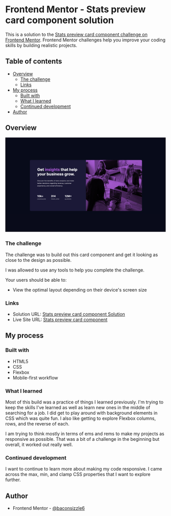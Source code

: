 # Frontend Mentor - Stats preview card component solution

This is a solution to the [Stats preview card component challenge on Frontend Mentor](https://www.frontendmentor.io/challenges/stats-preview-card-component-8JqbgoU62). Frontend Mentor challenges help you improve your coding skills by building realistic projects.

## Table of contents

- [Overview](#overview)
  - [The challenge](#the-challenge)
  - [Links](#links)
- [My process](#my-process)
  - [Built with](#built-with)
  - [What I learned](#what-i-learned)
  - [Continued development](#continued-development)
- [Author](#author)

## Overview

![](./screenshots/desktop-screenshot.png)

### The challenge

The challenge was to build out this card component and get it looking as close to the design as possible.

I was allowed to use any tools to help you complete the challenge.

Your users should be able to:

- View the optimal layout depending on their device's screen size

### Links

- Solution URL: [Stats preview card component Solution](https://www.frontendmentor.io/solutions/stats-preview-card-component-solution-oY5bbXzFj)
- Live Site URL: [Stats preview card component](https://zealous-wright-a92606.netlify.app/)

## My process

### Built with

- HTML5
- CSS
- Flexbox
- Mobile-first workflow

### What I learned

Most of this build was a practice of things I learned previously. I'm trying to keep the skills I've learned as well as learn new ones in the middle of searching for a job. I did get to play around with background elements in CSS which was quite fun. I also like getting to explore Flexbox columns, rows, and the reverse of each.

I am trying to think mostly in terms of ems and rems to make my projects as responsive as possible. That was a bit of a challenge in the beginning but overall, it worked out really well.

### Continued development

I want to continue to learn more about making my code responsive. I came across the max, min, and clamp CSS properties that I want to explore further.

## Author

- Frontend Mentor - [@baconsizzle6](https://www.frontendmentor.io/profile/baconsizzle6)

